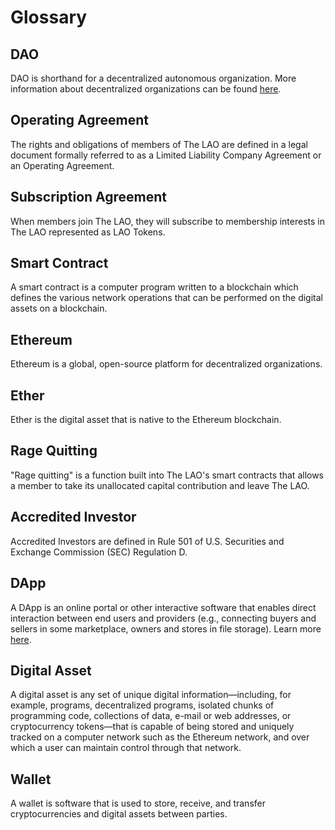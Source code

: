 # Glossary

## DAO

DAO is shorthand for a decentralized autonomous organization. More information about decentralized organizations can be found [here](https://wiki.p2pfoundation.net/Decentralized_Autonomous_Organization).

## Operating Agreement

The rights and obligations of members of The LAO are defined in a legal document formally referred to as a Limited Liability Company Agreement or an Operating Agreement.

## Subscription Agreement

When members join The LAO, they will subscribe to membership interests in The LAO represented as LAO Tokens.

## Smart Contract

A smart contract is a computer program written to a blockchain which defines the various network operations that can be performed on the digital assets on a blockchain.

## Ethereum

Ethereum is a global, open-source platform for decentralized organizations.

## Ether

Ether is the digital asset that is native to the Ethereum blockchain.

## Rage Quitting

"Rage quitting" is a function built into The LAO's smart contracts that allows a member to take its unallocated capital contribution and leave The LAO.

## Accredited Investor

Accredited Investors are defined in Rule 501 of U.S. Securities and Exchange Commission (SEC) Regulation D.

## DApp

A DApp is an online portal or other interactive software that enables direct interaction between end users and providers (e.g., connecting buyers and sellers in some marketplace, owners and stores in file storage). Learn more [here](https://blockgeeks.com/guides/dapps/).

## Digital Asset

A digital asset is any set of unique digital information&mdash;including, for example, programs, decentralized programs, isolated chunks of programming code, collections of data, e-mail or web addresses, or cryptocurrency tokens&mdash;that is capable of being stored and uniquely tracked on a computer network such as the Ethereum network, and over which a user can maintain control through that network.

## Wallet

A wallet is software that is used to store, receive, and transfer cryptocurrencies and digital assets between parties.
